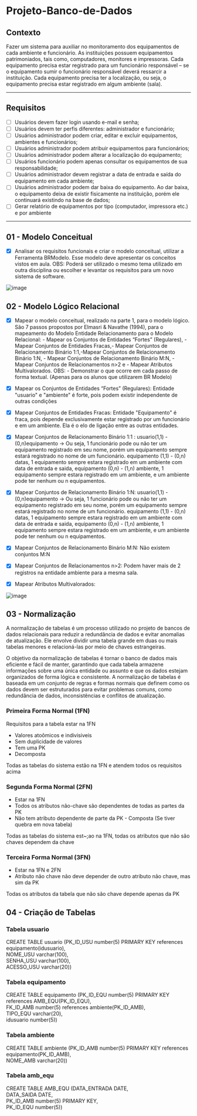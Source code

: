 # Projeto-Banco-de-Dados

## Contexto
Fazer um sistema para auxiliar no monitoramento dos equipamentos de cada ambiente e funcionário. As
instituições possuem equipamentos patrimoniados, tais como, computadores, monitores e impressoras. Cada
equipamento precisa estar registrado para um funcionário responsável – se o equipamento sumir o funcionário
responsável deverá ressarcir a instituição. Cada equipamento precisa ter a localização, ou seja, o equipamento
precisa estar registrado em algum ambiente (sala).

---

## Requisitos

- [ ] Usuários devem fazer login usando e-mail e senha;
- [ ] Usuários devem ter perfis diferentes: administrador e funcionário;
- [ ] Usuários administrador podem criar, editar e excluir equipamentos, ambientes e funcionários;
- [ ] Usuários administrador podem atribuir equipamentos para funcionários;
- [ ] Usuários administrador podem alterar a localização do equipamento;
- [ ] Usuários funcionário podem apenas consultar os equipamentos de sua responsabilidade;
- [ ] Usuários administrador devem registrar a data de entrada e saída do equipamento em cada ambiente;
- [ ] Usuários administrador podem dar baixa do equipamento. Ao dar baixa, o equipamento deixa de existir fisicamente na instituição, porém ele continuará existindo na base de dados;
- [ ] Gerar relatório de equipamentos por tipo (computador, impressora etc.) e por ambiente

---

## 01 - Modelo Conceitual
- [x] Analisar os requisitos funcionais e criar o modelo conceitual, utilizar a Ferramenta BRModelo. Esse modelo deve apresentar os conceitos vistos em aula.
OBS: Poderá ser utilizado o mesmo tema utilizado em outra disciplina ou escolher e levantar os requisitos para um novo sistema de software.

![image](https://user-images.githubusercontent.com/102003274/235305634-e8e3cc98-387c-4723-ab33-fcff5a3b46a6.png)


## 02 - Modelo Lógico Relacional
- [x] Mapear o modelo conceitual, realizado na parte 1, para o modelo lógico. São 7 passos propostos por Elmasri & Navathe (1994), para o mapeamento do Modelo Entidade Relacionamento para o Modelo Relacional: - Mapear os Conjuntos de Entidades “Fortes” (Regulares), - Mapear Conjuntos de Entidades Fracas,- Mapear Conjuntos de Relacionamento Binário 1:1,-Mapear Conjuntos de Relacionamento Binário 1:N, - Mapear Conjuntos de Relacionamento Binário M:N, -Mapear Conjuntos de Relacionamentos n>2 e - Mapear Atributos Multivalorados.
OBS: - Demonstrar o que ocorre em cada passo de forma textual. (Apenas para os alunos que utilizarem BR Modelo)

- [x]  Mapear os Conjuntos de Entidades “Fortes” (Regulares): Entidade "usuario" e "ambiente" é forte, pois podem existir independente de outras condições
- [x]  Mapear Conjuntos de Entidades Fracas: Entidade "Equipamento" é fraca, pois depende exclusivamente estar registrado por um funcionário e em um ambiente. Ela é o elo de ligação entre as outras entidades.
- [x]  Mapear Conjuntos de Relacionamento Binário 1:1 : usuario(1,1) - (0,n)equipamento -> Ou seja, 1 funcionário pode ou não ter um equipamento registrado em seu nome, porém um equipamento sempre estará registrado no nome de um funcionário. equipamento (1,1) - (0,n) datas, 1 equipamento sempre estara registrado em um ambiente com data de entrada e saida, equipamento (0,n) - (1,n) ambiente, 1 equipamento sempre estara registrado em um ambiente, e um ambiente pode ter nenhum ou n equipamentos.
- [x]  Mapear Conjuntos de Relacionamento Binário 1:N: usuario(1,1) - (0,n)equipamento -> Ou seja, 1 funcionário pode ou não ter um equipamento registrado em seu nome, porém um equipamento sempre estará registrado no nome de um funcionário. equipamento (1,1) - (0,n) datas, 1 equipamento sempre estara registrado em um ambiente com data de entrada e saida, equipamento (0,n) - (1,n) ambiente, 1 equipamento sempre estara registrado em um ambiente, e um ambiente pode ter nenhum ou n equipamentos.
- [x]   Mapear Conjuntos de Relacionamento Binário M:N: Não existem conjuntos M:N
- [x]  Mapear Conjuntos de Relacionamentos n>2: Podem haver mais de 2 registros na entidade ambiente para a mesma sala.
- [x]  Mapear Atributos Multivalorados: 

![image](https://user-images.githubusercontent.com/102003274/235305578-cd5767b3-5925-49ae-bed3-a9c22a44957a.png)


## 03 - Normalização

A normalização de tabelas é um processo utilizado no projeto de bancos de dados relacionais para reduzir a redundância de dados e evitar anomalias de atualização. Ele envolve dividir uma tabela grande em duas ou mais tabelas menores e relacioná-las por meio de chaves estrangeiras.

O objetivo da normalização de tabelas é tornar o banco de dados mais eficiente e fácil de manter, garantindo que cada tabela armazene informações sobre uma única entidade ou assunto e que os dados estejam organizados de forma lógica e consistente. A normalização de tabelas é baseada em um conjunto de regras e formas normais que definem como os dados devem ser estruturados para evitar problemas comuns, como redundância de dados, inconsistências e conflitos de atualização.

### Primeira Forma Normal (1FN)

Requisitos para a tabela estar na 1FN
* Valores atoômicos e indivisiveis
* Sem duplicidade de valores
* Tem uma PK
* Decomposta

Todas as tabelas do sistema estão na 1FN e atendem todos os requisitos acima

### Segunda Forma Normal (2FN)

* Estar na 1FN
* Todos os atributos não-chave são dependentes de todas as partes da PK
* Não tem atributo dependente de parte da PK - Composta (Se tiver quebra em nova tabela)

Todas as tabelas do sistema est~;ao na 1FN, todas os atributos que não são chaves dependem da chave

### Terceira Forma Normal (3FN)

* Estar na 1FN e 2FN
* Atributo não chave não deve  depender de outro atributo não chave, mas sim da PK

Todas os atributos da tabela que não são chave depende apenas da PK


## 04 - Criação de Tabelas

### Tabela usuario

CREATE TABLE usuario 
(PK_ID_USU number(5) PRIMARY KEY references equipamento(idusuario),  
 NOME_USU varchar(100),  
 SENHA_USU varchar(100),  
 ACESSO_USU varchar(20))

### Tabela equipamento

CREATE TABLE equipamento 
(PK_ID_EQU number(5) PRIMARY KEY references AMB_EQU(PK_ID_EQU),  
 FK_ID_AMB number(5) references ambiente(PK_ID_AMB),  
 TIPO_EQU varchar(20),  
 idusuario number(5))
 
### Tabela ambiente

CREATE TABLE ambiente 
(PK_ID_AMB number(5) PRIMARY KEY references equipamento(PK_ID_AMB),  
 NOME_AMB varchar(20))
 
### Tabela amb_equ

CREATE TABLE AMB_EQU 
(DATA_ENTRADA DATE,  
 DATA_SAIDA DATE,  
 PK_ID_AMB number(5) PRIMARY KEY,  
 PK_ID_EQU number(5))
